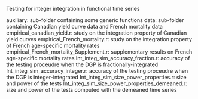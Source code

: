Testing for integer integration in functional time series

auxiliary: sub-folder containing some generic functions
data: sub-folder containing Canadian yield curve data and French mortality data
empirical_canadian_yield.r: study on the integration property of Canadian yield curves
empirical_French_mortality.r: study on the integration property of French age-specific mortality rates
empirical_French_mortality_Supplement.r: supplementary results on French age-specific mortality rates
Int_integ_sim_accuracy_fraction.r: accuracy of the testing proceudre when the DGP is fractionally-integrated
Int_integ_sim_accuracy_integer.r: accuracy of the testing proceudre when the DGP is integer-integrated
Int_integ_sim_size_power_properties.r: size and power of the tests
Int_integ_sim_size_power_properties_demeaned.r: size and power of the tests computed with the demeaned time series
